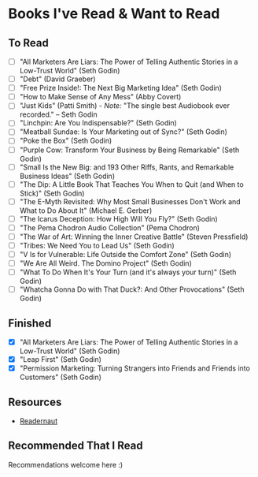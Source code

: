 # Books I've Read & Want to Read

## To Read

- [ ] "All Marketers Are Liars: The Power of Telling Authentic Stories in a Low-Trust World" (Seth Godin)
- [ ] "Debt" (David Graeber)
- [ ] "Free Prize Inside!: The Next Big Marketing Idea" (Seth Godin)
- [ ] "How to Make Sense of Any Mess" (Abby Covert)
- [ ] "Just Kids" (Patti Smith) - *Note:* "The single best Audiobook ever recorded." – Seth Godin
- [ ] "Linchpin: Are You Indispensable?" (Seth Godin)
- [ ] "Meatball Sundae: Is Your Marketing out of Sync?" (Seth Godin)
- [ ] "Poke the Box" (Seth Godin)
- [ ] "Purple Cow: Transform Your Business by Being Remarkable" (Seth Godin)
- [ ] "Small Is the New Big: and 193 Other Riffs, Rants, and Remarkable Business Ideas" (Seth Godin)
- [ ] "The Dip: A Little Book That Teaches You When to Quit (and When to Stick)" (Seth Godin)
- [ ] "The E-Myth Revisited: Why Most Small Businesses Don't Work and What to Do About It" (Michael E. Gerber)
- [ ] "The Icarus Deception: How High Will You Fly?" (Seth Godin)
- [ ] "The Pema Chodron Audio Collection" (Pema Chodron)
- [ ] "The War of Art: Winning the Inner Creative Battle" (Steven Pressfield)
- [ ] "Tribes: We Need You to Lead Us" (Seth Godin)
- [ ] "V Is for Vulnerable: Life Outside the Comfort Zone" (Seth Godin)
- [ ] "We Are All Weird. The Domino Project" (Seth Godin)
- [ ] "What To Do When It's Your Turn (and it's always your turn)" (Seth Godin)
- [ ] "Whatcha Gonna Do with That Duck?: And Other Provocations" (Seth Godin)

## Finished

- [x] "All Marketers Are Liars: The Power of Telling Authentic Stories in a Low-Trust World" (Seth Godin)
- [x] "Leap First" (Seth Godin)
- [x] "Permission Marketing: Turning Strangers into Friends and Friends into Customers" (Seth Godin)

## Resources

- [Readernaut](http://readernaut.com/webology/)

## Recommended That I Read

Recommendations welcome here :)

